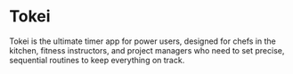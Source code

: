 # Tokei

Tokei is the ultimate timer app for power users, designed for chefs in the kitchen, fitness instructors, and project managers who need to set precise, sequential routines to keep everything on track.
